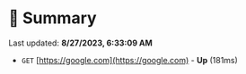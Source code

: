 # 📖 Summary
Last updated: **8/27/2023, 6:33:09 AM**

- `GET` [https://google.com](https://google.com) - **Up** (181ms)
